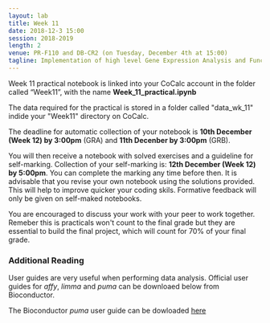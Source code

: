```yaml
---
layout: lab
title: Week 11
date: 2018-12-3 15:00
session: 2018-2019
length: 2
venue: PR-F110 and DB-CR2 (on Tuesday, December 4th at 15:00)
tagline: Implementation of high level Gene Expression Analysis and Functional/Pathways Analysis
---
```



Week 11 practical notebook is linked into your CoCalc account in the folder called “Week11”, with the name **Week_11_practical.ipynb**

The data required for the practical is stored in a folder called "data_wk_11" indide your "Week11" directory on CoCalc.

The deadline for automatic collection of your notebook is **10th December (Week 12) by 3:00pm** (GRA) and **11th Decenber by 3:00pm** (GRB).

You will then receive a notebook with solved exercises and a guideline for self-marking. Collection of your self-marking is: **12th December (Week 12) by 5:00pm**. You can complete the marking any time before then. It is advisable that you revise your own notebook using the solutions provided. This will help to improve quicker your coding skils. Formative feedback will only be given on self-maked notebooks.  

You are encouraged to discuss your work with your peer to work together. Remeber this is practicals won't count to the final grade but they are essential to build the final project, which will count for 70% of your final grade. 



### Additional Reading

User guides are very useful when performing data analysis. Official user guides for *affy*, *limma* and *puma* can be downloaed below from Bioconductor.


The Bioconductor *puma* user guide can be dowloaded [here](http://opendsi.cc/bioinformatics/assets/puma.pdf)
